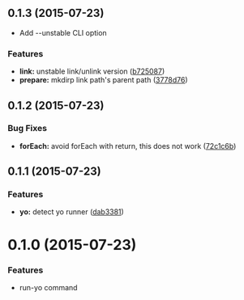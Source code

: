 <a name="0.1.3"></a>
## 0.1.3 (2015-07-23)

* Add --unstable CLI option

### Features

* **link:** unstable link/unlink version ([b725087](https://github.com/pandawing/node-run-yo/commit/b725087))
* **prepare:** mkdirp link path's parent path ([3778d76](https://github.com/pandawing/node-run-yo/commit/3778d76))



<a name="0.1.2"></a>
## 0.1.2 (2015-07-23)


### Bug Fixes

* **forEach:** avoid forEach with return, this does not work ([72c1c6b](https://github.com/pandawing/node-run-yo/commit/72c1c6b))



<a name="0.1.1"></a>
## 0.1.1 (2015-07-23)


### Features

* **yo:** detect yo runner ([dab3381](https://github.com/pandawing/node-run-yo/commit/dab3381))



<a name="0.1.0"></a>
# 0.1.0 (2015-07-23)


### Features

* run-yo command
